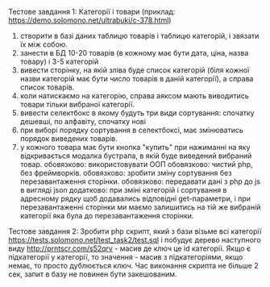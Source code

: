 Тестове завдання 1: Категорії і товари (приклад: https://demo.solomono.net/ultrabuki/c-378.html)
1. створити в базі даних таблицю товарів і таблицю категорій, і звязати їх між собою.
2. занести в БД 10-20 товарів (в кожному має бути дата, ціна, назва товару) і 3-5 категорій
3. вивести сторінку, на якій зліва буде список категорій (біля кожної назви категорій має бути число товарів в даній категорії), а справа список товарів.
4. коли натискаємо на категорію, справа аяксом мають виводитись товари тільки вибраної категорії.
5. вивести селектбокс в якому будуть три види сортування: спочатку дешевші, по алфавіту, спочатку нові
6. при виборі порядку сортування в селектбоксі, має змінюватись порядок виведених товарів.
7. у кожного товара має бути кнопка "купить" при нажиманні на яку відкривається модалка бустрапа, в якій буде виведений вибраний товар.
обовязково: використовувати ООП
обовязково: чистий php, без фреймворків.
обовязково: зробити зміну сортування без перезавантаження сторінки.
обовязково: передавати дані з php до js в вигляді json
додатково: при зміні категорій і сортування в адресному рядку щоб додавались відповідні get-параметри, і при перезавантаженні сторінки ми маємо залишитись на тій же вибраній категорії яка була до перезавантаження сторінки.


Тестове завдання 2:
Зробити php скрипт, який з бази візьме всі категорії https://tests.solomono.net/test_task2/test.sql і побудує дерево наступного виду http://prntscr.com/s52qrv - масив де ключ це id категорії. Якщо є підкатегорії у категорії, то значення - масив з підкатегоріями, якщо немає, то просто дублюється ключ.
Час виконання скрипта не більше 2 сек, запит в базу не повинен бути закешованим.
